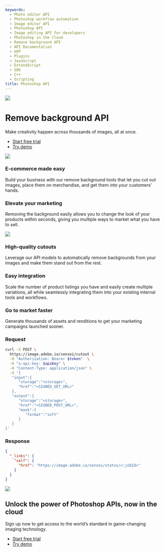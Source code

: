 ```yaml
---
keywords:
  - Photo editor API
  - Photoshop workflow automation
  - Image editor API
  - Photoshop API
  - Image editing API for developers
  - Photoshop in the Cloud
  - Remove background API
  - API Documentation
  - UXP
  - Plugins
  - JavaScript
  - ExtendScript
  - SDK
  - C++
  - Scripting
title: Photoshop API
---
```

[//]: # (-----------------------------------Hero Section--------------------------------------------------------)
<Hero slots="image, heading, text, buttons" variant="fullwidth" background="rgb(12, 50, 63)" className="remove-background-hero" />

![](images/Adobe_io_illustration_banner_3x.png)

# Remove background API

Make creativity happen across thousands of images, all at once.

* [Start free trial](signup.md?ref=signup)
* [Try demo](demo.md)


[//]: # (-----------------------------------River Flow Section --------------------------------------------------------)
<TextBlock slots="image, heading, text" theme="lightest" />

![](images/AutomateContentCreation.png)

### E-commerce made easy

Build your business with our remove background tools that let you cut out images, place them on merchandise, and get them into your customers’ hands.


<TextBlock slots="heading, text, image" theme="lightest" />

### Elevate your marketing

Removing the background easily allows you to change the look of your products within seconds, giving you multiple ways to market what you have to sell.

![](images/IncreaseSales.png)

[//]: # (-----------------------------------Three Up Section --------------------------------------------------------)
<TextBlock slots="heading, text" width="33%" theme="lightest" isCentered />

### High-quality cutouts

Leverage our API models to automatically remove backgrounds from your images and make them stand out from the rest.




<TextBlock slots="heading, text" width="33%" theme="lightest" isCentered />

### Easy integration

Scale the number of product listings you have and easily create multiple variations, all while seamlessly integrating them into your existing internal tools and workflows.




<TextBlock slots="heading, text" width="33%" theme="lightest" isCentered />

### Go to market faster

Generate thousands of assets and renditions to get your marketing campaigns launched sooner.



<CodeBlock slots="heading, code" repeat="2" languages="JSON, CURL, JSON" />


### Request

```bash
curl -X POST \
  https://image.adobe.io/sensei/cutout \
  -H "Authorization: Bearer $token"  \
  -H "x-api-key: $apiKey" \
  -H "Content-Type: application/json" \
  -d '{
   "input":{
      "storage":"<storage>",
      "href":"<SIGNED_GET_URL>"
   },
   "output":{
      "storage":"<storage>",
      "href":"<SIGNED_POST_URL>",
      "mask":{
         "format":"soft"
      }
   }
}'
```

### Response

```json
{
  "_links": {
    "self": {
      "href": "https://image.adobe.io/sensei/status/<:jobId>"
    }
  }
}  
```





[//]: # (-----------------------------------Summary Section --------------------------------------------------------)
<SummaryBlock slots="image, heading, text, buttons" background="rgb(12, 50, 63)" className="remove-background-summary"/>

![](images/Adobe_io_illustration_banner_3x.png)

## Unlock the power of Photoshop APIs, now in the cloud

Sign up now to get access to the world’s standard in game-changing imaging technology.

* [Start free trial](signup.md?ref=signup)
* [Try demo](demo.md)
